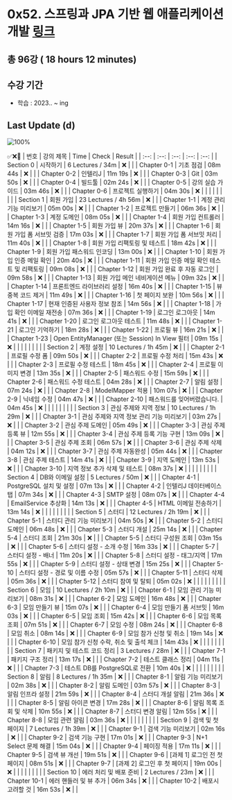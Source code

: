 # 0x52. 스프링과 JPA 기반 웹 애플리케이션 개발 [링크](https://www.inflearn.com/course/%EC%8A%A4%ED%94%84%EB%A7%81-JPA-%EC%9B%B9%EC%95%B1)

## 총 96강 ( 18 hours 12 minutes)

## 수강 기간 
- 학습          : 2023.. ~ ing

## Last Update (d)    

![100%](https://progress-bar.dev/1/?scale=96&title=progress&width=500&color=babaca&suffix=/96)

✅❌:hammer:
| 번호 | 강의 제목 | Time | Check | Result |
| :--: | :--: | :--: | :--: | :--: |
| Section 0 | 시작하기 | 6 Lectures / 34m | ❌ |  |
| Chapter 0-1 | 기초 점검 | 08m 44s | ❌ | |
| Chapter 0-2 | 인텔리J | 11m 19s | ❌ | |
| Chapter 0-3 | Git | 03m 50s | ❌ | | 
| Chapter 0-4 | 빌드툴 | 02m 24s | ❌ | |
| Chapter 0-5 | 강의 실습 가이드 | 03m 46s | ❌ | |
| Chapter 0-6 | 프로젝트 실행하기 | 04m 30s | ❌ | | 
| | | | | |
| Section 1 | 회원 가입 | 23 Lectures / 4h 56m | ❌ | |
| Chapter 1-1 | 계정 관리 기능 미리보기 | 05m 00s | ❌ | | 
| Chapter 1-2 | 프로젝트 만들기 | 06m 36s | ❌ | |
| Chapter 1-3 | 계정 도메인 | 08m 05s | ❌ | | 
| Chapter 1-4 | 회원 가입 컨트롤러 | 14m 16s | ❌ | |
| Chapter 1-5 | 회원 가입 뷰 | 20m 37s | ❌ | |
| Chapter 1-6 | 회원 가입 폼 서브밋 검증 | 17m 03s | ❌ | | 
| Chapter 1-7 | 회원 가입 폼 서브밋 처리 | 11m 40s | ❌ | | 
| Chapter 1-8 | 회원 가입 리팩토링 및 테스트 | 18m 42s | ❌ | |
| Chapter 1-9 | 회원 가입 패스워드 인코딩 | 13m 00s | ❌ | | 
| Chapter 1-10 | 회원 가입 인증 메일 확인 | 20m 40s | ❌ | |
| Chapter 1-11 | 회원 가입 인증 메일 확인 테스트 및 리팩토링 | 09m 08s | ❌ | |
| Chapter 1-12 | 회원 가입 완료 후 자동 로그인 | 09m 58s | ❌ | | 
| Chapter 1-13 | 회원 가입 메인 네비게이션 메뉴 | 09m 32s | ❌ | | 
| Chapter 1-14 | 프론트엔드 라이브러리 설정 | 16m 40s | ❌ | |
| Chapter 1-15 | 뷰 중복 코드 제거 | 11m 49s | ❌ | | 
| Chapter 1-16 | 첫 페이지 보완 | 10m 56s | ❌ | |
| Chapter 1-17 | 현재 인증된 사용자 정보 참조 | 14m 56s | ❌ | |
| Chapter 1-18 | 가입 확인 이메일 재전송 | 07m 36s | ❌ | | 
| Chapter 1-19 | 로그인 로그아웃 | 14m 41s | ❌ | | 
| Chapter 1-20 | 로그인 로그아웃 테스트 | 11m 48s | ❌ | |
| Chapter 1-21 | 로그인 기억하기 | 18m 28s | ❌ | | 
| Chapter 1-22 | 프로필 뷰 | 16m 21s | ❌ | |
| Chapter 1-23 | Open EntityManager (또는 Session) In View 필터 | 09m 15s | ❌ | |
| | | | | |
| Section 2 | 계정 설정 | 10 Lectures / 1h 45m | ❌ | |
| Chapter 2-1 | 프로필 수정 폼 | 09m 50s | ❌ | | 
| Chapter 2-2 | 프로필 수정 처리 | 15m 43s | ❌ | |
| Chapter 2-3 | 프로필 수정 테스트 | 18m 45s | ❌ | | 
| Chapter 2-4 | 프로필 이미지 변경 | 13m 35s | ❌ | | 
| Chapter 2-5 | 패스워드 수정 | 15m 59s | ❌ | | 
| Chapter 2-6 | 패스워드 수정 테스트 | 04m 28s | ❌ | | 
| Chapter 2-7 | 알림 설정 | 07m 24s | ❌ | |
| Chapter 2-8 | ModelMapper 적용 | 10m 07s | ❌ | | 
| Chapter 2-9 | 닉네임 수정 | 04m 47s | ❌ | | 
| Chapter 2-10 | 패스워드를 잊어버렸습니다. | 04m 45s | ❌ | | 
| | | | | |
| Section 3 | 관심 주제와 지역 정보 | 10 Lectures / 1h 29m | ❌ | |
| Chapter 3-1 | 관심 주제와 지역 정보 관리 기능 미리보기 | 03m 27s | ❌ | | 
| Chapter 3-2 | 관심 주제 도메인 | 05m 49s | ❌ | |
| Chapter 3-3 | 관심 주제 등록 뷰 | 12m 55s | ❌ | | 
| Chapter 3-4 | 관심 주제 등록 기능 구현 | 13m 09s | ❌ | | 
| Chapter 3-5 | 관심 주제 조회 | 06m 57s | ❌ | | 
| Chapter 3-6 | 관심 주제 삭제 | 04m 12s | ❌ | | 
| Chapter 3-7 | 관심 주제 자동완성 | 05m 44s | ❌ | |
| Chapter 3-8 | 관심 주제 테스트 | 14m 41s | ❌ | | 
| Chapter 3-9 | 지역 도메인 | 13m 53s | ❌ | | 
| Chapter 3-10 | 지역 정보 추가 삭제 및 테스트 | 08m 37s | ❌ | | 
| | | | | |
| Section 4 | DB와 이메일 설정 | 5 Lectures / 50m | ❌ | | 
| Chapter 4-1 | PostgreSQL 설치 및 설정 | 07m 13s | ❌ | | 
| Chapter 4-2 | 인텔리J 데이터베이스 탭 | 07m 34s | ❌ | | 
| Chapter 4-3 | SMTP 설정 | 08m 07s | ❌ | | 
| Chapter 4-4 | EmailService 추상화 | 14m 13s | ❌ | | 
| Chapter 4-5 | HTML 이메일 전송하기 | 13m 14s | ❌ | | 
| | | | | |
| Section 5 | 스터디 | 12 Lectures / 2h 19m | ❌ | | 
| Chapter 5-1 | 스터디 관리 기능 미리보기 | 04m 50s | ❌ | | 
| Chapter 5-2 | 스터디 도메인 | 06m 48s | ❌ | | 
| Chapter 5-3 | 스터디 개설 | 25m 14s | ❌ | | 
| Chapter 5-4 | 스터디 조회 | 21m 30s | ❌ | | 
| Chapter 5-5 | 스터디 구성원 조회 | 03m 15s | ❌ | | 
| Chapter 5-6 | 스터디 설정 - 소개 수정 | 16m 33s | ❌ | | 
| Chapter 5-7 | 스터디 설정 - 배너 | 11m 20s | ❌ | | 
| Chapter 5-8 | 스터디 설정 - 태그/지역 | 17m 55s | ❌ | | 
| Chapter 5-9 | 스터디 설정 - 상태 변경 | 15m 25s | ❌ | | 
| Chapter 5-10 | 스터디 설정 - 경로 및 이름 수정 | 05m 57s | ❌ | | 
| Chapter 5-11 | 스터디 삭제 | 05m 36s | ❌ | | 
| Chapter 5-12 | 스터디 참여 및 탈퇴 | 05m 02s | ❌ | | 
| | | | | |
| Section 6 | 모임 | 10 Lectures / 2h 10m | ❌ | | 
| Chapter 6-1 | 모임 관리 기능 미리보기 | 08m 31s | ❌ | | 
| Chapter 6-2 | 모임 도메인 | 16m 48s | ❌ | | 
| Chapter 6-3 | 모임 만들기 뷰 | 15m 07s | ❌ | | 
| Chapter 6-4 | 모임 만들기 폼 서브밋 | 16m 03s | ❌ | | 
| Chapter 6-5 | 모임 조회 | 15m 42s | ❌ | | 
| Chapter 6-6 | 모임 목록 조회 | 07m 51s | ❌ | | 
| Chapter 6-7 | 모임 수정 | 08m 24s | ❌ | | 
| Chapter 6-8 | 모임 취소 | 08m 14s | ❌ | | 
| Chapter 6-9 | 모임 참가 신청 및 취소 | 19m 14s | ❌ | | 
| Chapter 6-10 | 모임 참가 신청 수락, 취소 및 출석 체크 | 14m 43s | ❌ | | 
| | | | | |
| Section 7 | 패키지 및 테스트 코드 정리 | 3 Lectures / 28m | ❌ | | 
| Chapter 7-1 | 패키지 구조 정리 | 13m 17s | ❌ | | 
| Chapter 7-2 | 테스트 클래스 정리 | 04m 11s | ❌ | | 
| Chapter 7-3 | 테스트 DB를 PostgreSQL로 전환 | 10m 40s | ❌ | | 
| | | | | |
| Section 8 | 알림 | 8 Lectures / 1h 35m | ❌ | | 
| Chapter 8-1 | 알림 기능 미리보기 | 02m 38s | ❌ | | 
| Chapter 8-2 | 알림 도메인 | 03m 57s | ❌ | | 
| Chapter 8-3 | 알림 인프라 설정 | 21m 59s | ❌ | | 
| Chapter 8-4 | 스터디 개설 알림 | 21m 36s | ❌ | | 
| Chapter 8-5 | 알림 아이콘 변경 | 17m 28s | ❌ | | 
| Chapter 8-6 | 알림 목록 조회 및 삭제 | 10m 55s | ❌ | | 
| Chapter 8-7 | 스터디 변경 알림 | 12m 55s | ❌ | | 
| Chapter 8-8 | 모임 관련 알림 | 03m 36s | ❌ | | 
| | | | | |
| Section 9 | 검색 및 첫 페이지 | 7 Lectures / 1h 39m | ❌ | | 
| Chapter 9-1 | 검색 기능 미리보기 | 02m 16s | ❌ | | 
| Chapter 9-2 | 검색 기능 구현 | 17m 01s | ❌ | | 
| Chapter 9-3 | N+1 Select 문제 해결 | 15m 04s | ❌ | | 
| Chapter 9-4 | 페이징 적용 | 17m 11s | ❌ | | 
| Chapter 9-5 | 검색 뷰 개선 | 19m 51s | ❌ | | 
| Chapter 9-6 | [과제 1] 로그인 전 첫 페이지 | 08m 51s | ❌ | | 
| Chapter 9-7 | [과제 2] 로그인 후 첫 페이지 | 19m 00s | ❌ | | 
| | | | | |
| Section 10 | 에러 처리 및 배포 준비 | 2 Lectures / 23m | ❌ | | 
| Chapter 10-1 | 에러 핸들러 및 뷰 추가 | 06m 34s | ❌ | | 
| Chapter 10-2 | 배포시 고려할 것 | 16m 53s | ❌ | | 